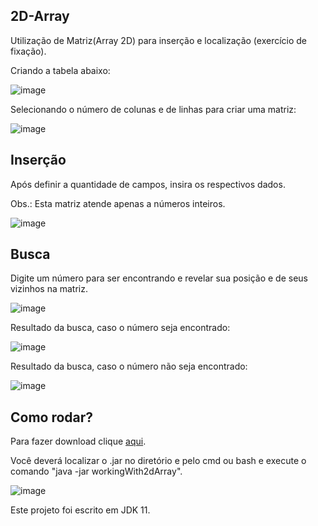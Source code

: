 ## 2D-Array

Utilização de Matriz(Array 2D) para inserção e localização (exercício de fixação).

Criando a tabela abaixo:

![image](https://user-images.githubusercontent.com/61762440/166574785-3925d7b6-7497-445f-b880-9a91cbaf29e4.png)

Selecionando o número de colunas e de linhas para criar uma matriz:

![image](https://user-images.githubusercontent.com/61762440/166611211-bc55c49c-590c-42e9-8a9a-fcc026d9e512.png)


## Inserção 
Após definir a quantidade de campos, insira os respectivos dados.

Obs.: Esta matriz atende apenas a números inteiros.

![image](https://user-images.githubusercontent.com/61762440/166611264-544891cd-f706-4632-8128-ec5981042816.png)

## Busca
Digite um número para ser encontrando e revelar sua posição e de seus vizinhos na matriz.

![image](https://user-images.githubusercontent.com/61762440/166611414-a22d2fa9-fc13-4431-9296-dc0b81dd6758.png)

Resultado da busca, caso o número seja encontrado:

![image](https://user-images.githubusercontent.com/61762440/166611506-617bc9a2-ef18-42c3-aae8-6c12dccf8617.png)

Resultado da busca, caso o número não seja encontrado:

![image](https://user-images.githubusercontent.com/61762440/166612195-c8b1f951-361f-4d05-ad8c-b796b829168b.png)

## Como rodar?

Para fazer download clique [aqui](https://github.com/goncoG1T/2D-Array/blob/main/out/artifacts/workingWith2dArray_jar/workingWith2dArray.jar?raw=true). 

Você deverá localizar o .jar no diretório e pelo cmd ou bash e execute o comando "java -jar workingWith2dArray".

![image](https://user-images.githubusercontent.com/61762440/166611654-ea4acf60-fe2c-4720-a784-ee194c7a39c0.png)

Este projeto foi escrito em JDK 11.

